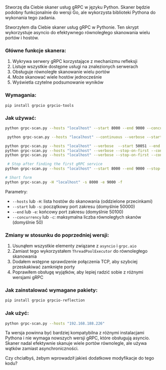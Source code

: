 Stworzę dla Ciebie skaner usług gRPC w języku Python. Skaner będzie podobny funkcjonalnie do wersji Go, ale wykorzysta biblioteki Pythona do wykonania tego zadania.

Stworzyłem dla Ciebie skaner usług gRPC w Pythonie. Ten skrypt wykorzystuje asyncio do efektywnego równoległego skanowania wielu portów i hostów.

### Główne funkcje skanera:

1. Wykrywa serwery gRPC korzystające z mechanizmu refleksji
2. Listuje wszystkie dostępne usługi na znalezionych serwerach
3. Obsługuje równoległe skanowanie wielu portów
4. Może skanować wiele hostów jednocześnie
5. Wyświetla czytelne podsumowanie wyników

### Wymagania:

```
pip install grpcio grpcio-tools
```

### Jak używać:

```bash
python grpc-scan.py --hosts "localhost" --start 8000 --end 9000 --concurrency 50
```
```bash
 python grpc-scan.py --hosts "localhost" --continuous --verbose --start 50051 --end 50052 --concurrency 2
```

```bash
python grpc-scan.py --hosts "localhost" --verbose  --start 50051 --end 50052
python grpc-scan.py --hosts "localhost" --verbose --stop-on-first --continuous --start 50051 --end 50052
python grpc-scan.py --hosts "localhost" --verbose --stop-on-first --continuous --start 50051 --end 50052 --rate 50

 # Stop after finding the first gRPC service
python grpc-scan.py --hosts "localhost" --start 8000 --end 9000 --stop-on-first

# Short form
python grpc-scan.py -H "localhost" -s 8000 -e 9000 -f

```

Parametry:
- `--hosts` lub `-H`: lista hostów do skanowania (oddzielone przecinkami)
- `--start` lub `-s`: początkowy port zakresu (domyślnie 50000)
- `--end` lub `-e`: końcowy port zakresu (domyślnie 50100)
- `--concurrency` lub `-c`: maksymalna liczba równoległych skanów (domyślnie 50)


### Zmiany w stosunku do poprzedniej wersji:

1. Usunąłem wszystkie elementy związane z `asyncio` i `grpc.aio`
2. Zamiast tego wykorzystałem `ThreadPoolExecutor` do równoległego skanowania
3. Dodałem wstępne sprawdzenie połączenia TCP, aby szybciej przeskakiwać zamknięte porty
4. Poprawiłem obsługę wyjątków, aby lepiej radzić sobie z różnymi wersjami gRPC

### Jak zainstalować wymagane pakiety:

```bash
pip install grpcio grpcio-reflection
```

### Jak użyć:

```bash
python grpc-scan.py --hosts "192.168.188.226"
```

Ta wersja powinna być bardziej kompatybilna z różnymi instalacjami Pythona i nie wymaga nowszych wersji gRPC, które obsługują asyncio. Skaner nadal efektywnie skanuje wiele portów równolegle, ale używa wątków zamiast asynchroniczności.

Czy chciałbyś, żebym wprowadził jakieś dodatkowe modyfikacje do tego kodu?
